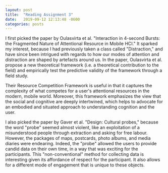 ```yaml
---
layout: post
title:  "Reading Assignment 3"
date:   2019-09-12 12:13:48 -0600
categories: posts
---
```


I first picked the paper by Oulasvirta et al. "Interaction in 4-second Bursts: the Fragmented Nature of Attentional Resource in Mobile HCI."
It sparked my interest, because I had previously taken a class called "Distraction," and have since been intrigued with regards to how our modes of attention and distraction are shaped by artefacts around us.
In the paper, Oulasvirta et al. propose a new theoretical framework (i.e. a theoretical contribution to the field) and empirically test the predictive validity of the framework through a field study.

Their Resource Competition Framework is useful in that it captures the complexity of what competes for a user's attentional resources in the modern, mobile world.
Moreover, this framework emphasizes the view that the social and cognitive are deeply intertwined,
which helps to advocate for an embodied and situated approach to understanding cognition and the user.

I also picked the paper by Gaver et al. "Design: Cultural probes," because the word "probe" seemed almost violent, 
like an exploitation of a misunderstood people through extraction and asking for free labour.
However, the packages of maps, postcards, photo albums, and media diaries were endearing. 
Indeed, the "probe" allowed the users to provide candid data on their own time, in a way that was exciting for the participants.
This "non-conventional" method for collecting data is interesting given its affordance of respect for the participant. 
It also allows for a different mode of engagement that is unique to these objects.